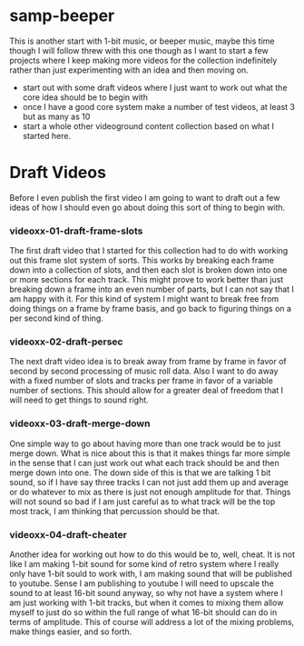 # samp-beeper

This is another start with 1-bit music, or beeper music, maybe this time though I will follow threw with this one though as I want to start a few projects where I keep making more videos for the collection indefinitely rather than just experimenting with an idea and then moving on.

* start out with some draft videos where I just want to work out what the core idea should be to begin with
* once I have a good core system make a number of test videos, at least 3 but as many as 10
* start a whole other videoground content collection based on what I started here.

# Draft Videos

Before I even publish the first video I am going to want to draft out a few ideas of how I should even go about doing this sort of thing to begin with.

### videoxx-01-draft-frame-slots

The first draft video that I started for this collection had to do with working out this frame slot system of sorts. This works by breaking each frame down into a collection of slots, and then each slot is broken down into one or more sections for each track. This might prove to work better than just breaking down a frame into an even number of parts, but I can not say that I am happy with it. For this kind of system I might want to break free from doing things on a frame by frame basis, and go back to figuring things on a per second kind of thing.

### videoxx-02-draft-persec

The next draft video idea is to break away from frame by frame in favor of second by second processing of music roll data. Also I want to do away with a fixed number of slots and tracks per frame in favor of a variable number of sections. This should allow for a greater deal of freedom that I will need to get things to sound right.

### videoxx-03-draft-merge-down

One simple way to go about having more than one track would be to just merge down. What is nice about this is that it makes things far more simple in the sense that I can just work out what each track should be and then merge down into one. The down side of this is that we are talking 1 bit sound, so if I have say three tracks I can not just add them up and average or do whatever to mix as there is just not enough amplitude for that. Things will not sound so bad if I am just careful as to what track will be the top most track, I am thinking that percussion should be that.

### videoxx-04-draft-cheater

Another idea for working out how to do this would be to, well, cheat. It is not like I am making 1-bit sound for some kind of retro system where I really only have 1-bit sould to work with, I am making sound that will be published to youtube. Sense I am publishing to youtube I will need to upscale the sound to at least 16-bit sound anyway, so why not have a system where I am just working with 1-bit tracks, but when it comes to mixing them allow myself to just do so within the full range of what 16-bit should can do in terms of amplitude. This of course will address a lot of the mixing problems, make things easier, and so forth.

